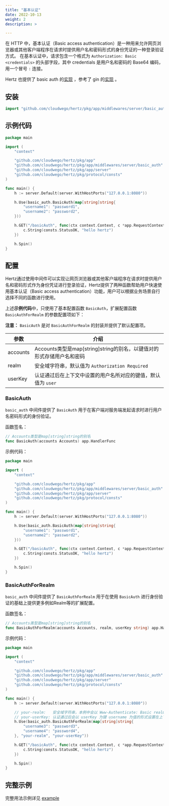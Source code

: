 ```yaml
---
title: "基本认证"
date: 2022-10-13
weight: 2
description: >

---
```


在 HTTP 中，基本认证（Basic access authentication）是一种用来允许网页浏览器或其他客户端程序在请求时提供用户名和密码形式的身份凭证的一种登录验证方式。
在基本认证中，请求包含一个格式为 `Authorization: Basic <credentials>` 的头部字段，其中 credentials 是用户名和密码的 Base64 编码，用一个冒号 `:` 连接。

Hertz 也提供了 basic auth 的[实现](https://github.com/cloudwego/hertz/tree/main/pkg/app/middlewares/server/basic_auth) ，参考了 gin 的[实现](https://github.com/gin-gonic/gin#using-basicauth-middleware) 。

## 安装

```go
import "github.com/cloudwego/hertz/pkg/app/middlewares/server/basic_auth"
```

## 示例代码

```go
package main

import (
	"context"

	"github.com/cloudwego/hertz/pkg/app"
	"github.com/cloudwego/hertz/pkg/app/middlewares/server/basic_auth"
	"github.com/cloudwego/hertz/pkg/app/server"
	"github.com/cloudwego/hertz/pkg/protocol/consts"
)

func main() {
	h := server.Default(server.WithHostPorts("127.0.0.1:8080"))

	h.Use(basic_auth.BasicAuth(map[string]string{
		"username1": "password1",
		"username2": "password2",
	}))

	h.GET("/basicAuth", func(ctx context.Context, c *app.RequestContext) {
		c.String(consts.StatusOK, "hello hertz")
	})

	h.Spin()
}
```

## 配置

Hertz通过使用中间件可以实现让网页浏览器或其他客户端程序在请求时提供用户名和密码形式作为身份凭证进行登录验证，Hertz提供了两种函数帮助用户快速使用基本认证（Basic access authentication）功能，用户可以根据业务场景自行选择不同的函数进行使用。

上述**示例代码**中，只使用了基本配置函数 `BasicAuth`，扩展配置函数 `BasicAuthForRealm` 的参数配置项如下：

**注意：** `BasicAuth` 是对 `BasicAuthForRealm` 的封装并提供了默认配置项。

| 参数       | 介绍                                              |
|----------|-------------------------------------------------|
| accounts | Accounts类型是map[string]string的别名，以键值对的形式存储用户名和密码 |
| realm    | 安全域字符串，默认值为 `Authorization Required`            |
| userKey  | 认证通过后在上下文中设置的用户名所对应的键值，默认值为 `user`              |

### BasicAuth

`basic_auth` 中间件提供了 `BasicAuth` 用于在客户端对服务端发起请求时进行用户名密码形式的身份验证。

函数签名：

```go
// Accounts类型是map[string]string的别名
func BasicAuth(accounts Accounts) app.HandlerFunc
```

示例代码：

```go
package main

import (
	"context"

	"github.com/cloudwego/hertz/pkg/app"
	"github.com/cloudwego/hertz/pkg/app/middlewares/server/basic_auth"
	"github.com/cloudwego/hertz/pkg/app/server"
	"github.com/cloudwego/hertz/pkg/protocol/consts"
)

func main() {
	h := server.Default(server.WithHostPorts("127.0.0.1:8080"))

	h.Use(basic_auth.BasicAuth(map[string]string{
		"username1": "password1",
		"username2": "password2",
	}))

	h.GET("/basicAuth", func(ctx context.Context, c *app.RequestContext) {
		c.String(consts.StatusOK, "hello hertz")
	})

	h.Spin()
}
```

### BasicAuthForRealm

`basic_auth` 中间件提供了 `BasicAuthForRealm` 用于在使用 `BasicAuth` 进行身份验证的基础上提供更多例如Realm等的扩展配置。

函数签名：

```go
// Accounts类型是map[string]string的别名
func BasicAuthForRealm(accounts Accounts, realm, userKey string) app.HandlerFunc
```

示例代码：

```go
package main

import (
	"context"

	"github.com/cloudwego/hertz/pkg/app"
	"github.com/cloudwego/hertz/pkg/app/middlewares/server/basic_auth"
	"github.com/cloudwego/hertz/pkg/app/server"
	"github.com/cloudwego/hertz/pkg/protocol/consts"
)

func main() {
	h := server.Default(server.WithHostPorts("127.0.0.1:8080"))

	// your-realm:   安全域字符串，本例中会以 Www-Authenticate: Basic realm="your-realm" 的形式保存在响应头中
    // your-userKey: 认证通过后会以 userKey 为键 username 为值的形式设置在上下文中
    h.Use(basic_auth.BasicAuthForRealm(map[string]string{
        "username3": "password3",
        "username4": "password4",
    }, "your-realm", "your-userKey"))

	h.GET("/basicAuth", func(ctx context.Context, c *app.RequestContext) {
		c.String(consts.StatusOK, "hello hertz")
	})

	h.Spin()
}
```

## 完整示例

完整用法示例详见 [example](https://github.com/cloudwego/hertz-examples/blob/main/middleware/basicauth/main.go)

